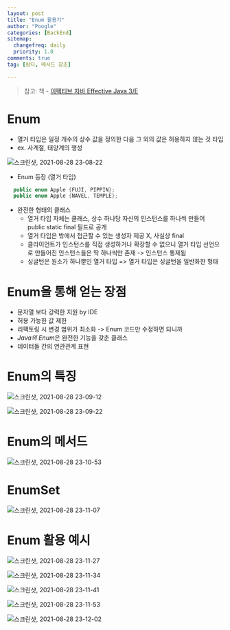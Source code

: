 ```yaml
---
layout: post
title: "Enum 활용기"
author: "Poogle"
categories: [BackEnd]
sitemap:
  changefreq: daily
  priority: 1.0
comments: true
tag: [람다, 메서드 참조]

---
```

> 참고:
책 - [이펙티브 자바 Effective Java 3/E
](http://www.yes24.com/Product/Goods/65551284)

# Enum
* 열거 타입은 일정 개수의 상수 값을 정의한 다음 그 외의 값은 허용하지 않는 것 타입
* ex. 사계절, 태양계의 행성

![스크린샷, 2021-08-28 23-08-22](https://user-images.githubusercontent.com/58318786/131220613-16042029-53e1-4782-9017-0213bf43fad6.png)

* Enum 등장 (열거 타입)

```java
  public enum Apple {FUJI, PIPPIN};
  public enum Apple {NAVEL, TEMPLE}; 
```

* 완전한 형태의 클래스
  * 열거 타입 자체는 클래스, 상수 하나당 자신의 인스턴스를 하나씩 만들어 public static final 필드로 공개
  * 열거 타입은 밖에서 접근할 수 있는 생성자 제공 X, 사실상 final
  * 클라이언트가 인스턴스를 직접 생성하거나 확장할 수 없으니 열거 타입 선언으로 만들어진 인스턴스들은 딱 하나씩만 존재 -> 인스턴스 통제됨
  * 싱글턴은 원소가 하나뿐인 열거 타입 => 열거 타입은 싱글턴을 일반화한 형태

# Enum을 통해 얻는 장점
* 문자열 보다 강력한 지원 by IDE
* 허용 가능한 값 제한
* 리팩토링 시 변경 범위가 최소화 -> Enum 코드만 수정하면 되니까
* *Java의 Enum*은 완전한 기능을 갖춘 클래스
* 데이터들 간의 연관관계 표현

# Enum의 특징

![스크린샷, 2021-08-28 23-09-12](https://user-images.githubusercontent.com/58318786/131220657-0f76691d-db70-4541-85ff-a131e435c031.png)

![스크린샷, 2021-08-28 23-09-22](https://user-images.githubusercontent.com/58318786/131220658-70d56111-3ac7-4149-bb70-d822f6f13e12.png)

# Enum의 메서드

![스크린샷, 2021-08-28 23-10-53](https://user-images.githubusercontent.com/58318786/131220741-48f656ad-7920-4df2-a09d-41eabb42e8b6.png)

# EnumSet

![스크린샷, 2021-08-28 23-11-07](https://user-images.githubusercontent.com/58318786/131220746-363db444-a9ed-4699-965e-7dfe11dd78a4.png)

# Enum 활용 예시

![스크린샷, 2021-08-28 23-11-27](https://user-images.githubusercontent.com/58318786/131220756-6e6c056d-c965-408a-8235-aae61d6ebb24.png)

![스크린샷, 2021-08-28 23-11-34](https://user-images.githubusercontent.com/58318786/131220759-0d10b8b6-5907-472e-922a-e772ccfe8e34.png)

![스크린샷, 2021-08-28 23-11-41](https://user-images.githubusercontent.com/58318786/131220761-564fbb5b-6ff5-4194-bdf2-ff04aff63fb3.png)

![스크린샷, 2021-08-28 23-11-53](https://user-images.githubusercontent.com/58318786/131220762-9b713e02-73ba-41bf-be5e-94d9579f5811.png)

![스크린샷, 2021-08-28 23-12-02](https://user-images.githubusercontent.com/58318786/131220763-62935d8e-5029-4e0c-b51b-07908ef74a41.png)

